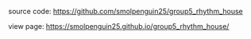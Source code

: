 source code: https://github.com/smolpenguin25/group5_rhythm_house

view page: https://smolpenguin25.github.io/group5_rhythm_house/
